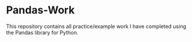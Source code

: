 # Pandas-Work
This repository contains all practice/example work I have completed using the Pandas library for Python.

